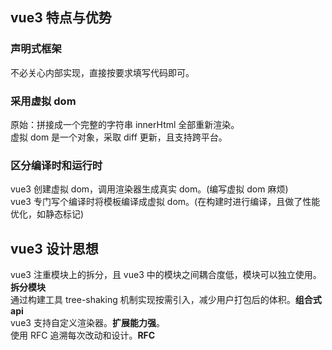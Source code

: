 ## vue3 特点与优势

### 声明式框架

不必关心内部实现，直接按要求填写代码即可。

### 采用虚拟 dom

原始：拼接成一个完整的字符串 innerHtml 全部重新渲染。<br>
虚拟 dom 是一个对象，采取 diff 更新，且支持跨平台。

### 区分编译时和运行时

vue3 创建虚拟 dom，调用渲染器生成真实 dom。(编写虚拟 dom 麻烦)<br>
vue3 专门写个编译时将模板编译成虚拟 dom。(在构建时进行编译，且做了性能优化，如静态标记)

## vue3 设计思想

vue3 注重模块上的拆分，且 vue3 中的模块之间耦合度低，模块可以独立使用。**拆分模块**<br>
通过构建工具 tree-shaking 机制实现按需引入，减少用户打包后的体积。**组合式 api**<br>
vue3 支持自定义渲染器。**扩展能力强**。<br>
使用 RFC 追溯每次改动和设计。**RFC**
